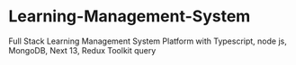 # Learning-Management-System
Full Stack Learning Management System Platform with Typescript, node js, MongoDB, Next 13, Redux Toolkit query
